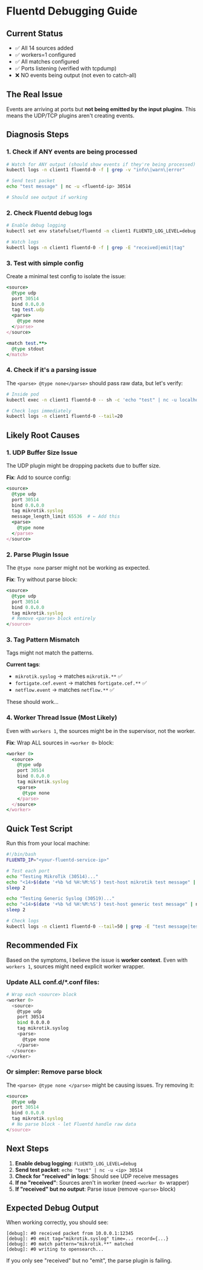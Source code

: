 # Fluentd Debugging Guide

## Current Status
- ✅ All 14 sources added
- ✅ workers=1 configured
- ✅ All matches configured
- ✅ Ports listening (verified with tcpdump)
- ❌ NO events being output (not even to catch-all)

## The Real Issue

Events are arriving at ports but **not being emitted by the input plugins**. This means the UDP/TCP plugins aren't creating events.

## Diagnosis Steps

### 1. Check if ANY events are being processed

```bash
# Watch for ANY output (should show events if they're being processed)
kubectl logs -n client1 fluentd-0 -f | grep -v "info\|warn\|error"

# Send test packet
echo "test message" | nc -u <fluentd-ip> 30514

# Should see output if working
```

### 2. Check Fluentd debug logs

```bash
# Enable debug logging
kubectl set env statefulset/fluentd -n client1 FLUENTD_LOG_LEVEL=debug

# Watch logs
kubectl logs -n client1 fluentd-0 -f | grep -E "received|emit|tag"
```

### 3. Test with simple config

Create a minimal test config to isolate the issue:

```ruby
<source>
  @type udp
  port 30514
  bind 0.0.0.0
  tag test.udp
  <parse>
    @type none
  </parse>
</source>

<match test.**>
  @type stdout
</match>
```

### 4. Check if it's a parsing issue

The `<parse> @type none</parse>` should pass raw data, but let's verify:

```bash
# Inside pod
kubectl exec -n client1 fluentd-0 -- sh -c 'echo "test" | nc -u localhost 30514'

# Check logs immediately
kubectl logs -n client1 fluentd-0 --tail=20
```

## Likely Root Causes

### 1. **UDP Buffer Size Issue**
The UDP plugin might be dropping packets due to buffer size.

**Fix**: Add to source config:
```ruby
<source>
  @type udp
  port 30514
  bind 0.0.0.0
  tag mikrotik.syslog
  message_length_limit 65536  # ← Add this
  <parse>
    @type none
  </parse>
</source>
```

### 2. **Parse Plugin Issue**
The `@type none` parser might not be working as expected.

**Fix**: Try without parse block:
```ruby
<source>
  @type udp
  port 30514
  bind 0.0.0.0
  tag mikrotik.syslog
  # Remove <parse> block entirely
</source>
```

### 3. **Tag Pattern Mismatch**
Tags might not match the patterns.

**Current tags**:
- `mikrotik.syslog` → matches `mikrotik.**` ✅
- `fortigate.cef.event` → matches `fortigate.cef.**` ✅
- `netflow.event` → matches `netflow.**` ✅

These should work...

### 4. **Worker Thread Issue (Most Likely)**

Even with `workers 1`, the sources might be in the supervisor, not the worker.

**Fix**: Wrap ALL sources in `<worker 0>` block:

```ruby
<worker 0>
  <source>
    @type udp
    port 30514
    bind 0.0.0.0
    tag mikrotik.syslog
    <parse>
      @type none
    </parse>
  </source>
</worker>
```

## Quick Test Script

Run this from your local machine:

```bash
#!/bin/bash
FLUENTD_IP="<your-fluentd-service-ip>"

# Test each port
echo "Testing MikroTik (30514)..."
echo "<14>$(date '+%b %d %H:%M:%S') test-host mikrotik test message" | nc -u $FLUENTD_IP 30514
sleep 2

echo "Testing Generic Syslog (30519)..."
echo "<14>$(date '+%b %d %H:%M:%S') test-host generic test message" | nc -u $FLUENTD_IP 30519
sleep 2

# Check logs
kubectl logs -n client1 fluentd-0 --tail=50 | grep -E "test message|test-host"
```

## Recommended Fix

Based on the symptoms, I believe the issue is **worker context**. Even with `workers 1`, sources might need explicit worker wrapper.

### Update ALL conf.d/*.conf files:

```bash
# Wrap each <source> block
<worker 0>
  <source>
    @type udp
    port 30514
    bind 0.0.0.0
    tag mikrotik.syslog
    <parse>
      @type none
    </parse>
  </source>
</worker>
```

### Or simpler: Remove parse block

The `<parse> @type none </parse>` might be causing issues. Try removing it:

```ruby
<source>
  @type udp
  port 30514
  bind 0.0.0.0
  tag mikrotik.syslog
  # No parse block - let Fluentd handle raw data
</source>
```

## Next Steps

1. **Enable debug logging**: `FLUENTD_LOG_LEVEL=debug`
2. **Send test packet**: `echo "test" | nc -u <ip> 30514`
3. **Check for "received" in logs**: Should see UDP receive messages
4. **If no "received"**: Sources aren't in worker (need `<worker 0>` wrapper)
5. **If "received" but no output**: Parse issue (remove `<parse>` block)

## Expected Debug Output

When working correctly, you should see:

```
[debug]: #0 received packet from 10.0.0.1:12345
[debug]: #0 emit tag="mikrotik.syslog" time=... record={...}
[debug]: #0 match pattern="mikrotik.**" matched
[debug]: #0 writing to opensearch...
```

If you only see "received" but no "emit", the parse plugin is failing.
